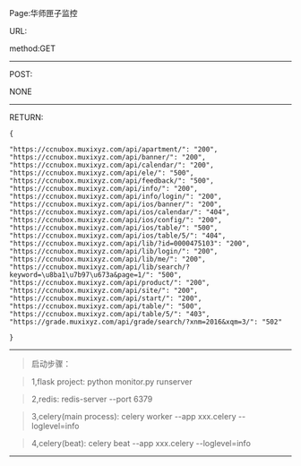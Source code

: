 
Page:华师匣子监控

URL: 

method:GET
***
POST:

NONE
***
RETURN:

    {
    
    "https://ccnubox.muxixyz.com/api/apartment/": "200",
    "https://ccnubox.muxixyz.com/api/banner/": "200",
    "https://ccnubox.muxixyz.com/api/calendar/": "200", 
    "https://ccnubox.muxixyz.com/api/ele/": "500", 
    "https://ccnubox.muxixyz.com/api/feedback/": "500", 
    "https://ccnubox.muxixyz.com/api/info/": "200", 
    "https://ccnubox.muxixyz.com/api/info/login/": "200", 
    "https://ccnubox.muxixyz.com/api/ios/banner/": "200", 
    "https://ccnubox.muxixyz.com/api/ios/calendar/": "404", 
    "https://ccnubox.muxixyz.com/api/ios/config/": "200", 
    "https://ccnubox.muxixyz.com/api/ios/table/": "500", 
    "https://ccnubox.muxixyz.com/api/ios/table/5/": "404", 
    "https://ccnubox.muxixyz.com/api/lib/?id=0000475103": "200", 
    "https://ccnubox.muxixyz.com/api/lib/login/": "200", 
    "https://ccnubox.muxixyz.com/api/lib/me/": "200", 
    "https://ccnubox.muxixyz.com/api/lib/search/?keyword=\u8ba1\u7b97\u673a&page=1/": "500", 
    "https://ccnubox.muxixyz.com/api/product/": "200", 
    "https://ccnubox.muxixyz.com/api/site/": "200", 
    "https://ccnubox.muxixyz.com/api/start/": "200", 
    "https://ccnubox.muxixyz.com/api/table/": "500", 
    "https://ccnubox.muxixyz.com/api/table/5/": "403", 
    "https://grade.muxixyz.com/api/grade/search/?xnm=2016&xqm=3/": "502"
      
    }

***
>启动步骤：

>1,flask project: python monitor.py runserver

>2,redis: redis-server --port 6379

>3,celery(main process): celery worker --app xxx.celery --loglevel=info

>4,celery(beat): celery beat --app xxx.celery --loglevel=info

***
